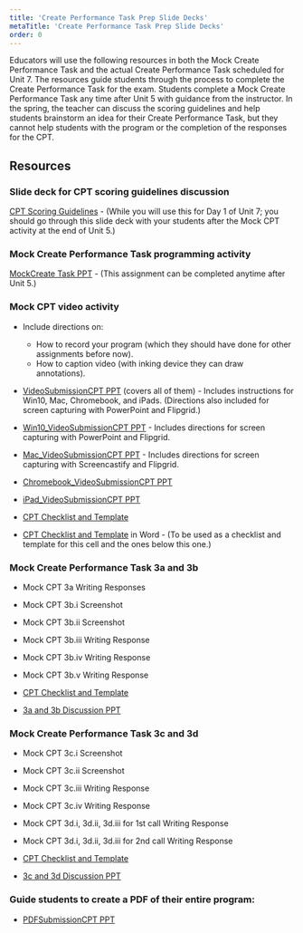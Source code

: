 ```yaml
---
title: 'Create Performance Task Prep Slide Decks'
metaTitle: 'Create Performance Task Prep Slide Decks'
order: 0
---
```


Educators will use the following resources in both the Mock Create Performance Task and the actual Create Performance Task scheduled for Unit 7. The resources guide students through the process to complete the Create Performance Task for the exam. Students complete a Mock Create Performance Task any time after Unit 5 with guidance from the instructor. In the spring, the teacher can discuss the scoring guidelines and help students brainstorm an idea for their Create Performance Task, but they cannot help students with the program or the completion of the responses for the CPT.

## Resources

### Slide deck for CPT scoring guidelines discussion

[CPT Scoring Guidelines](https://1drv.ms/p/s!AqsgsTyHBmRBkDH7UzfWJ_VTnQhx?e=OegD0W) - (While you will use this for Day 1 of Unit 7; you should go through this slide deck with your students after the Mock CPT activity at the end of Unit 5.)

### Mock Create Performance Task programming activity

[MockCreate Task PPT](https://1drv.ms/p/s!AqsgsTyHBmRBkDI2JON9BF0yG_IV?e=JQIBam) - (This assignment can be completed anytime after Unit 5.) 

### Mock CPT video activity

* Include directions on:
    * How to record your program (which they should have done for other assignments before now).
    * How to caption video (with inking device they can draw annotations).

* [VideoSubmissionCPT PPT](https://1drv.ms/p/s!AqsgsTyHBmRBkCjApMbnPvJFCHjw?e=u9sV2P) (covers all of them) - Includes instructions for Win10, Mac, Chromebook, and iPads. (Directions also included for screen capturing with PowerPoint and Flipgrid.)
* [Win10_VideoSubmissionCPT PPT](https://1drv.ms/p/s!AqsgsTyHBmRBkCfzE_ygYnn39dBU?e=6ZjIaR) - Includes directions for screen capturing with PowerPoint and Flipgrid. 
* [Mac_VideoSubmissionCPT PPT](https://1drv.ms/p/s!AqsgsTyHBmRBkClqTbel_o4O-a2S?e=MScWZB) - Includes directions for screen capturing with Screencastify and Flipgrid.
* [Chromebook_VideoSubmissionCPT PPT](https://1drv.ms/p/s!AqsgsTyHBmRBkCoO8fWUrOY1-o-F?e=CfFvpV)
* [iPad_VideoSubmissionCPT PPT](https://1drv.ms/p/s!AqsgsTyHBmRBkCvVPOpkv_xdL8Zy?e=OHQwKQ)
* [CPT Checklist and Template]() 
* [CPT Checklist and Template](https://1drv.ms/w/s!AqsgsTyHBmRBkCz8TGMUtsFsKGNK?e=zMSRnY) in Word - (To be used as a checklist and template for this cell and the ones below this one.)

### Mock Create Performance Task 3a and 3b

* Mock CPT 3a Writing Responses
* Mock CPT 3b.i Screenshot
* Mock CPT 3b.ii Screenshot
* Mock CPT 3b.iii Writing Response
* Mock CPT 3b.iv Writing Response
* Mock CPT 3b.v Writing Response

* [CPT Checklist and Template](/unit-7/cpt-checklist-template.md)
* [3a and 3b Discussion PPT](https://1drv.ms/p/s!AqsgsTyHBmRBkC4Cjr9y1iBCVOG6?e=WBfnYl)

### Mock Create Performance Task 3c and 3d

* Mock CPT 3c.i Screenshot
* Mock CPT 3c.ii Screenshot
* Mock CPT 3c.iii Writing Response
* Mock CPT 3c.iv Writing Response
* Mock CPT 3d.i, 3d.ii, 3d.iii for 1st call Writing Response
* Mock CPT 3d.i, 3d.ii, 3d.iii for 2nd call Writing Response

* [CPT Checklist and Template]()
* [3c and 3d Discussion PPT](https://1drv.ms/p/s!AqsgsTyHBmRBkC_keFBX0R4f5yz3?e=sRLMyi)

### Guide students to create a PDF of their entire program: 

* [PDFSubmissionCPT PPT](https://1drv.ms/p/s!AqsgsTyHBmRBkDBaKU2kfIVd0YhA?e=BK5Mg3)
